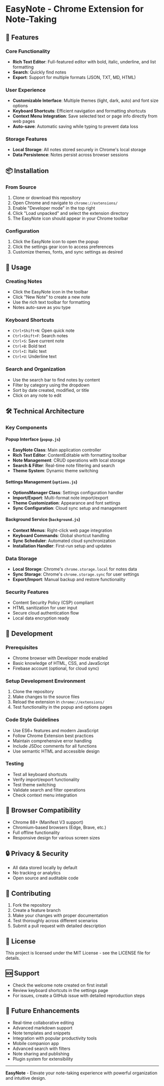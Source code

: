 # EasyNote - Chrome Extension for Note-Taking


## 🚀 Features

### Core Functionality
- **Rich Text Editor**: Full-featured editor with bold, italic, underline, and list formatting
- **Search**: Quickly find notes
- **Export**: Support for multiple formats (JSON, TXT, MD, HTML)

### User Experience
- **Customizable Interface**: Multiple themes (light, dark, auto) and font size options
- **Keyboard Shortcuts**: Efficient navigation and formatting shortcuts
- **Context Menu Integration**: Save selected text or page info directly from web pages
- **Auto-save**: Automatic saving while typing to prevent data loss

### Storage Features
- **Local Storage**: All notes stored securely in Chrome's local storage
- **Data Persistence**: Notes persist across browser sessions

## 📦 Installation

### From Source
1. Clone or download this repository
2. Open Chrome and navigate to `chrome://extensions/`
3. Enable "Developer mode" in the top right
4. Click "Load unpacked" and select the extension directory
5. The EasyNote icon should appear in your Chrome toolbar

### Configuration
1. Click the EasyNote icon to open the popup
2. Click the settings gear icon to access preferences
3. Customize themes, fonts, and sync settings as desired

## 🎯 Usage

### Creating Notes
- Click the EasyNote icon in the toolbar
- Click "New Note" to create a new note
- Use the rich text toolbar for formatting
- Notes auto-save as you type

### Keyboard Shortcuts
- `Ctrl+Shift+N`: Open quick note
- `Ctrl+Shift+F`: Search notes
- `Ctrl+S`: Save current note
- `Ctrl+B`: Bold text
- `Ctrl+I`: Italic text
- `Ctrl+U`: Underline text


### Search and Organization
- Use the search bar to find notes by content
- Filter by category using the dropdown
- Sort by date created, modified, or title
- Click on any note to edit

## 🛠️ Technical Architecture

### Key Components

#### Popup Interface (`popup.js`)
- **EasyNote Class**: Main application controller
- **Rich Text Editor**: ContentEditable with formatting toolbar
- **Note Management**: CRUD operations with local storage
- **Search & Filter**: Real-time note filtering and search
- **Theme System**: Dynamic theme switching

#### Settings Management (`options.js`)
- **OptionsManager Class**: Settings configuration handler
- **Import/Export**: Multi-format note import/export
- **Theme Customization**: Appearance and font settings
- **Sync Configuration**: Cloud sync setup and management

#### Background Service (`background.js`)
- **Context Menus**: Right-click web page integration
- **Keyboard Commands**: Global shortcut handling
- **Sync Scheduler**: Automated cloud synchronization
- **Installation Handler**: First-run setup and updates

### Data Storage
- **Local Storage**: Chrome's `chrome.storage.local` for notes data
- **Sync Storage**: Chrome's `chrome.storage.sync` for user settings
- **Export/Import**: Manual backup and restore functionality

### Security Features
- Content Security Policy (CSP) compliant
- HTML sanitization for user input
- Secure cloud authentication flow
- Local data encryption ready

## 🔧 Development

### Prerequisites
- Chrome browser with Developer mode enabled
- Basic knowledge of HTML, CSS, and JavaScript
- Firebase account (optional, for cloud sync)

### Setup Development Environment
1. Clone the repository
2. Make changes to the source files
3. Reload the extension in `chrome://extensions/`
4. Test functionality in the popup and options pages

### Code Style Guidelines
- Use ES6+ features and modern JavaScript
- Follow Chrome Extension best practices
- Maintain comprehensive error handling
- Include JSDoc comments for all functions
- Use semantic HTML and accessible design

### Testing
- Test all keyboard shortcuts
- Verify import/export functionality
- Test theme switching
- Validate search and filter operations
- Check context menu integration


## 📱 Browser Compatibility
- Chrome 88+ (Manifest V3 support)
- Chromium-based browsers (Edge, Brave, etc.)
- Full offline functionality
- Responsive design for various screen sizes

## 🔒 Privacy & Security
- All data stored locally by default
- No tracking or analytics
- Open source and auditable code

## 🤝 Contributing
1. Fork the repository
2. Create a feature branch
3. Make your changes with proper documentation
4. Test thoroughly across different scenarios
5. Submit a pull request with detailed description

## 📄 License
This project is licensed under the MIT License - see the LICENSE file for details.

## 🆘 Support
- Check the welcome note created on first install
- Review keyboard shortcuts in the settings page
- For issues, create a GitHub issue with detailed reproduction steps

## 🚀 Future Enhancements
- Real-time collaborative editing
- Advanced markdown support
- Note templates and snippets
- Integration with popular productivity tools
- Mobile companion app
- Advanced search with filters
- Note sharing and publishing
- Plugin system for extensibility

---

**EasyNote** - Elevate your note-taking experience with powerful organization and intuitive design.
